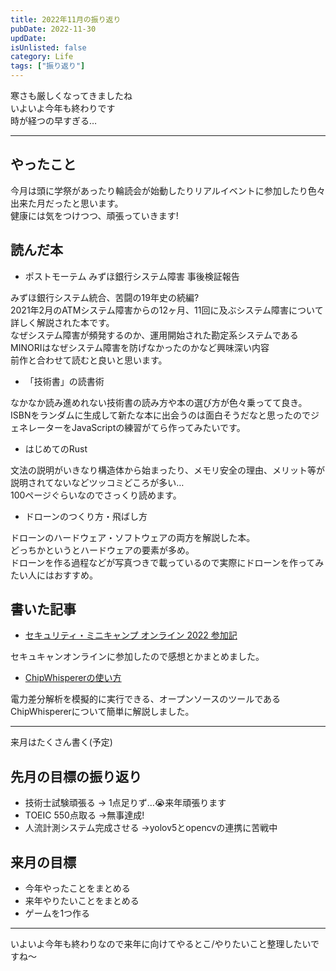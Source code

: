 ```yaml
---
title: 2022年11月の振り返り
pubDate: 2022-11-30
updDate: 
isUnlisted: false
category: Life
tags: ["振り返り"]
---
```


寒さも厳しくなってきましたね  
いよいよ今年も終わりです  
時が経つの早すぎる…  

---

## やったこと

今月は頭に学祭があったり輪読会が始動したりリアルイベントに参加したり色々出来た月だったと思います。  
健康には気をつけつつ、頑張っていきます!  

## 読んだ本

- ポストモーテム みずほ銀行システム障害 事後検証報告

みずほ銀行システム統合、苦闘の19年史の続編?  
2021年2月のATMシステム障害からの12ヶ月、11回に及ぶシステム障害について詳しく解説された本です。  
なぜシステム障害が頻発するのか、運用開始された勘定系システムであるMINORIはなぜシステム障害を防げなかったのかなど興味深い内容  
前作と合わせて読むと良いと思います。  

- 「技術書」の読書術

なかなか読み進めれない技術書の読み方や本の選び方が色々乗ってて良き。  
ISBNをランダムに生成して新たな本に出会うのは面白そうだなと思ったのでジェネレーターをJavaScriptの練習がてら作ってみたいです。  

- はじめてのRust

文法の説明がいきなり構造体から始まったり、メモリ安全の理由、メリット等が説明されてないなどツッコミどころが多い…  
100ページぐらいなのでさっくり読めます。  

- ドローンのつくり方・飛ばし方

ドローンのハードウェア・ソフトウェアの両方を解説した本。  
どっちかというとハードウェアの要素が多め。  
ドローンを作る過程などが写真つきで載っているので実際にドローンを作ってみたい人にはおすすめ。  

## 書いた記事

- [セキュリティ・ミニキャンプ オンライン 2022 参加記](https://yashikota.com/blog/sec-minicamp)

セキュキャンオンラインに参加したので感想とかまとめました。  

- [ChipWhispererの使い方](https://yashikota.com/blog/chipwhisperer)  

電力差分解析を模擬的に実行できる、オープンソースのツールであるChipWhispererについて簡単に解説しました。  

---

来月はたくさん書く(予定)  

## 先月の目標の振り返り

- 技術士試験頑張る
  → 1点足りず…😭来年頑張ります
- TOEIC 550点取る
  →無事達成!
- 人流計測システム完成させる
  →yolov5とopencvの連携に苦戦中

## 来月の目標

- 今年やったことをまとめる
- 来年やりたいことをまとめる
- ゲームを1つ作る

---

いよいよ今年も終わりなので来年に向けてやるとこ/やりたいこと整理したいですね～  
